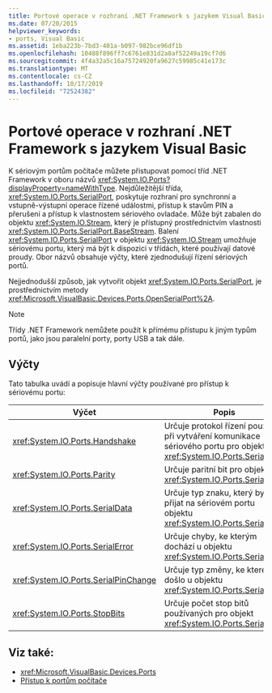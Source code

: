 ```yaml
---
title: Portové operace v rozhraní .NET Framework s jazykem Visual Basic
ms.date: 07/20/2015
helpviewer_keywords:
- ports, Visual Basic
ms.assetid: 1eba223b-7bd3-401a-b097-982bce96df1b
ms.openlocfilehash: 10488f896ff7c6761e831d2a8af52249a19cf7d6
ms.sourcegitcommit: 4f4a32a5c16a75724920fa9627c59985c41e173c
ms.translationtype: MT
ms.contentlocale: cs-CZ
ms.lasthandoff: 10/17/2019
ms.locfileid: "72524382"
---
```

# <a name="port-operations-in-the-net-framework-with-visual-basic"></a>Portové operace v rozhraní .NET Framework s jazykem Visual Basic

K sériovým portům počítače můžete přistupovat pomocí tříd .NET Framework v oboru názvů <xref:System.IO.Ports?displayProperty=nameWithType>. Nejdůležitější třída, <xref:System.IO.Ports.SerialPort>, poskytuje rozhraní pro synchronní a vstupně-výstupní operace řízené událostmi, přístup k stavům PIN a přerušení a přístup k vlastnostem sériového ovladače. Může být zabalen do objektu <xref:System.IO.Stream>, který je přístupný prostřednictvím vlastnosti <xref:System.IO.Ports.SerialPort.BaseStream>. Balení <xref:System.IO.Ports.SerialPort> v objektu <xref:System.IO.Stream> umožňuje sériovému portu, který má být k dispozici v třídách, které používají datové proudy. Obor názvů obsahuje výčty, které zjednodušují řízení sériových portů.

Nejjednodušší způsob, jak vytvořit objekt <xref:System.IO.Ports.SerialPort>, je prostřednictvím metody <xref:Microsoft.VisualBasic.Devices.Ports.OpenSerialPort%2A>.

> [!NOTE]
> Třídy .NET Framework nemůžete použít k přímému přístupu k jiným typům portů, jako jsou paralelní porty, porty USB a tak dále.

## <a name="enumerations"></a>Výčty

Tato tabulka uvádí a popisuje hlavní výčty používané pro přístup k sériovému portu:

|Výčet|Popis|
|---|---|
|<xref:System.IO.Ports.Handshake>|Určuje protokol řízení použitý při vytváření komunikace sériového portu pro objekt <xref:System.IO.Ports.SerialPort>.|
|<xref:System.IO.Ports.Parity>|Určuje paritní bit pro objekt <xref:System.IO.Ports.SerialPort>.|
|<xref:System.IO.Ports.SerialData>|Určuje typ znaku, který byl přijat na sériovém portu objektu <xref:System.IO.Ports.SerialPort>.|
|<xref:System.IO.Ports.SerialError>|Určuje chyby, ke kterým dochází u objektu <xref:System.IO.Ports.SerialPort>.|
|<xref:System.IO.Ports.SerialPinChange>|Určuje typ změny, ke kterému došlo u objektu <xref:System.IO.Ports.SerialPort>.|
|<xref:System.IO.Ports.StopBits>|Určuje počet stop bitů používaných pro objekt <xref:System.IO.Ports.SerialPort>.|

## <a name="see-also"></a>Viz také:

- <xref:Microsoft.VisualBasic.Devices.Ports>
- [Přístup k portům počítače](../../../../visual-basic/developing-apps/programming/computer-resources/accessing-the-computer-s-ports.md)
